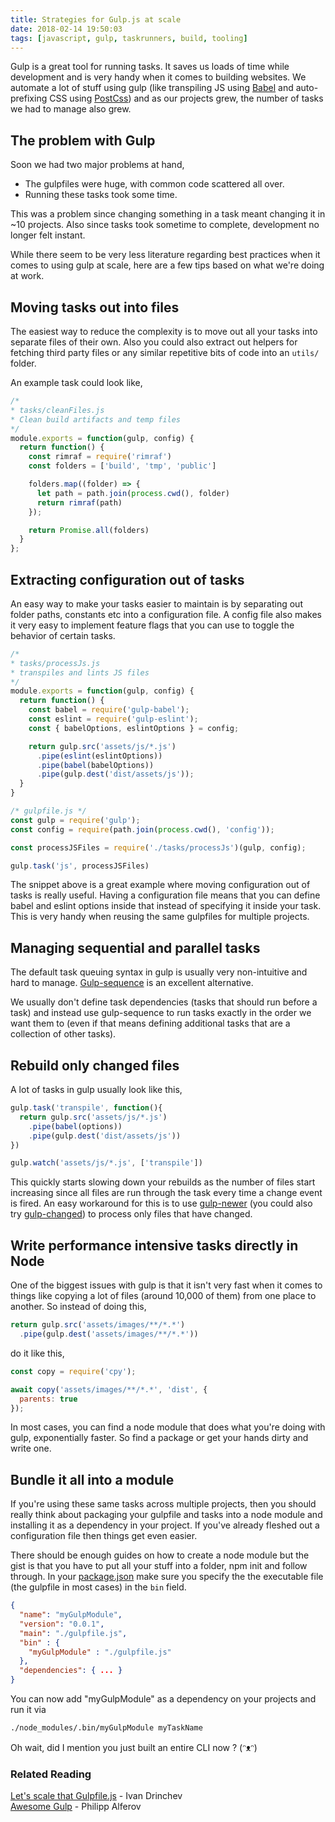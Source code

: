 ```yaml
---
title: Strategies for Gulp.js at scale
date: 2018-02-14 19:50:03
tags: [javascript, gulp, taskrunners, build, tooling]
---
```


Gulp is a great tool for running tasks. It saves us loads of time while development and is very handy when it comes to building websites. We automate a lot of stuff using gulp (like transpiling JS using [Babel](https://babeljs.io/) and auto-prefixing CSS using [PostCss](http://postcss.org/)) and as our projects grew, the number of tasks we had to manage also grew.

## The problem with Gulp

Soon we had two major problems at hand,
* The gulpfiles were huge, with common code scattered all over.
* Running these tasks took some time.

This was a problem since changing something in a task meant changing it in ~10 projects. Also since tasks took sometime to complete, development no longer felt instant.

While there seem to be very less literature regarding best practices when it comes to using gulp at scale, here are a few tips based on what we're doing at work.

## Moving tasks out into files

The easiest way to reduce the complexity is to move out all your tasks into separate files of their own. Also you could also extract out helpers for fetching third party files or any similar repetitive bits of code into an `utils/` folder.

An example task could look like,

```javascript
/*
* tasks/cleanFiles.js
* Clean build artifacts and temp files
*/
module.exports = function(gulp, config) {
  return function() {
    const rimraf = require('rimraf')
    const folders = ['build', 'tmp', 'public']

    folders.map((folder) => {
      let path = path.join(process.cwd(), folder)
      return rimraf(path)
    });

    return Promise.all(folders)
  }
};
```

## Extracting configuration out of tasks

An easy way to make your tasks easier to maintain is by separating out folder paths, constants etc into a configuration file. A config file also makes it very easy to implement feature flags that you can use to toggle the behavior of certain tasks.

```javascript
/*
* tasks/processJs.js
* transpiles and lints JS files
*/
module.exports = function(gulp, config) {
  return function() {
    const babel = require('gulp-babel');
    const eslint = require('gulp-eslint');
    const { babelOptions, eslintOptions } = config;

    return gulp.src('assets/js/*.js')
      .pipe(eslint(eslintOptions))
      .pipe(babel(babelOptions))
      .pipe(gulp.dest('dist/assets/js'));
  }
}

/* gulpfile.js */
const gulp = require('gulp');
const config = require(path.join(process.cwd(), 'config'));

const processJSFiles = require('./tasks/processJs')(gulp, config);

gulp.task('js', processJSFiles)
```

The snippet above is a great example where moving configuration out of tasks is really useful. Having a configuration file means that you can define babel and eslint options inside that instead of specifying it inside your task. This is very handy when reusing the same gulpfiles for multiple projects.

## Managing sequential and parallel tasks

The default task queuing syntax in gulp is usually very non-intuitive and hard to manage. [Gulp-sequence](https://www.npmjs.com/package/gulp-sequence) is an excellent alternative.

We usually don't define task dependencies (tasks that should run before a task) and instead use gulp-sequence to run tasks exactly in the order we want them to (even if that means defining additional tasks that are a collection of other tasks).

## Rebuild only changed files

A lot of tasks in gulp usually look like this,

```javascript
gulp.task('transpile', function(){
  return gulp.src('assets/js/*.js')
    .pipe(babel(options))
    .pipe(gulp.dest('dist/assets/js'))
})

gulp.watch('assets/js/*.js', ['transpile'])
```

This quickly starts slowing down your rebuilds as the number of files start increasing since all files are run through the task every time a change event is fired. An easy workaround for this is to use [gulp-newer](https://www.npmjs.com/package/gulp-newer) (you could also try [gulp-changed](https://github.com/sindresorhus/gulp-changed)) to process only files that have changed.

## Write performance intensive tasks directly in Node

One of the biggest issues with gulp is that it isn't very fast when it comes to things like copying a lot of files (around 10,000 of them) from one place to another. So instead of doing this,

```javascript
return gulp.src('assets/images/**/*.*')
  .pipe(gulp.dest('assets/images/**/*.*'))
```

do it like this,

```javascript
const copy = require('cpy');

await copy('assets/images/**/*.*', 'dist', {
  parents: true
});
```

In most cases, you can find a node module that does what you're doing with gulp, exponentially faster. So find a package or get your hands dirty and write one.

## Bundle it all into a module

If you're using these same tasks across multiple projects, then you should really think about packaging your gulpfile and tasks into a node module and installing it as a dependency in your project. If you've already fleshed out a configuration file then things get even easier.

There should be enough guides on how to create a node module but the gist is that you have to put all your stuff into a folder, npm init and follow through. In your [package.json](https://docs.npmjs.com/files/package.json#bin) make sure you specify the the executable file (the gulpfile in most cases) in the `bin` field.

```json
{
  "name": "myGulpModule",
  "version": "0.0.1",
  "main": "./gulpfile.js",
  "bin" : {
    "myGulpModule" : "./gulpfile.js"
  },
  "dependencies": { ... }
}
```

You can now add "myGulpModule" as a dependency on your projects and run it via
```bash
./node_modules/.bin/myGulpModule myTaskName
```

Oh wait, did I mention you just built an entire CLI now ? (ᵔᴥᵔ)

### Related Reading

[Let's scale that Gulpfile.js](http://www.drinchev.com/blog/let-s-scale-that-gulpfile-js/) - Ivan Drinchev   
[Awesome Gulp](https://github.com/alferov/awesome-gulp) - Philipp Alferov

